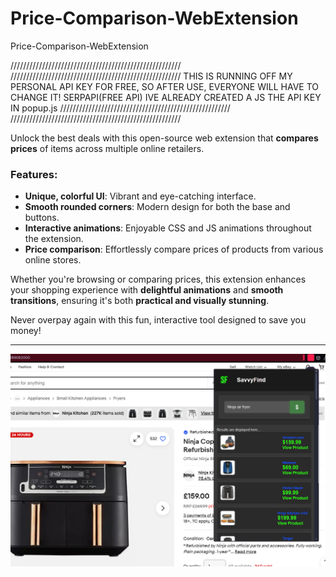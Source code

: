 # Price-Comparison-WebExtension
Price-Comparison-WebExtension

//////////////////////////////////////////////////////
//////////////////////////////////////////////////////
THIS IS RUNNING OFF MY PERSONAL API KEY FOR FREE,
SO AFTER USE, EVERYONE WILL HAVE TO CHANGE IT!
SERPAPI(FREE API) IVE ALREADY CREATED A JS
THE API KEY IN popup.js
//////////////////////////////////////////////////////
//////////////////////////////////////////////////////

Unlock the best deals with this open-source web extension that **compares prices** of items across multiple online retailers.

### Features:
- **Unique, colorful UI**: Vibrant and eye-catching interface.
- **Smooth rounded corners**: Modern design for both the base and buttons.
- **Interactive animations**: Enjoyable CSS and JS animations throughout the extension.
- **Price comparison**: Effortlessly compare prices of products from various online stores.

Whether you're browsing or comparing prices, this extension enhances your shopping experience with **delightful animations** and **smooth transitions**, ensuring it's both **practical and visually stunning**.

Never overpay again with this fun, interactive tool designed to save you money!

---

![Alt text](Screenshot.png)
